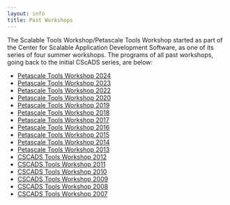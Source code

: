 ```yaml
---
layout: info
title: Past Workshops
---
```



The Scalable Tools Workshop/Petascale Tools Workshop started as part of the Center for Scalable Application Development
Software, as one of its series of four summer workshops. The programs of all past workshops, going back to the initial CScADS
series, are below:

* [Petascale Tools Workshop 2024](../petascale2024/)
* [Petascale Tools Workshop 2023](../petascale2023/)
* [Petascale Tools Workshop 2022](../petascale2022/)
* [Petascale Tools Workshop 2020](../petascale2020/)
* [Petascale Tools Workshop 2019](../petascale2019/)
* [Petascale Tools Workshop 2018](../petascale2018/)
* [Petascale Tools Workshop 2017](../petascale2017/)
* [Petascale Tools Workshop 2016](https://www.paradyn.org/petascale2016/)
* [Petascale Tools Workshop 2015](https://www.paradyn.org/petascale2015/)
* [Petascale Tools Workshop 2014](https://www.paradyn.org/petascale2014/)
* [Petascale Tools Workshop 2013](https://www.paradyn.org/petascale2013/)
* [CSCADS Tools Workshop 2012](http://cscads.rice.edu/performance-tools.htm)
* [CSCADS Tools Workshop 2011](http://cscads.rice.edu/performance-tools-1.htm)
* [CSCADS Tools Workshop 2010](http://cscads.rice.edu/performance-tools-2.htm)
* [CSCADS Tools Workshop 2009](http://cscads.rice.edu/performance-tools-3.htm)
* [CSCADS Tools Workshop 2008](http://cscads.rice.edu/performance-tools-4.htm)
* [CSCADS Tools Workshop 2007](http://cscads.rice.edu/perf-workshop-07.htm)
